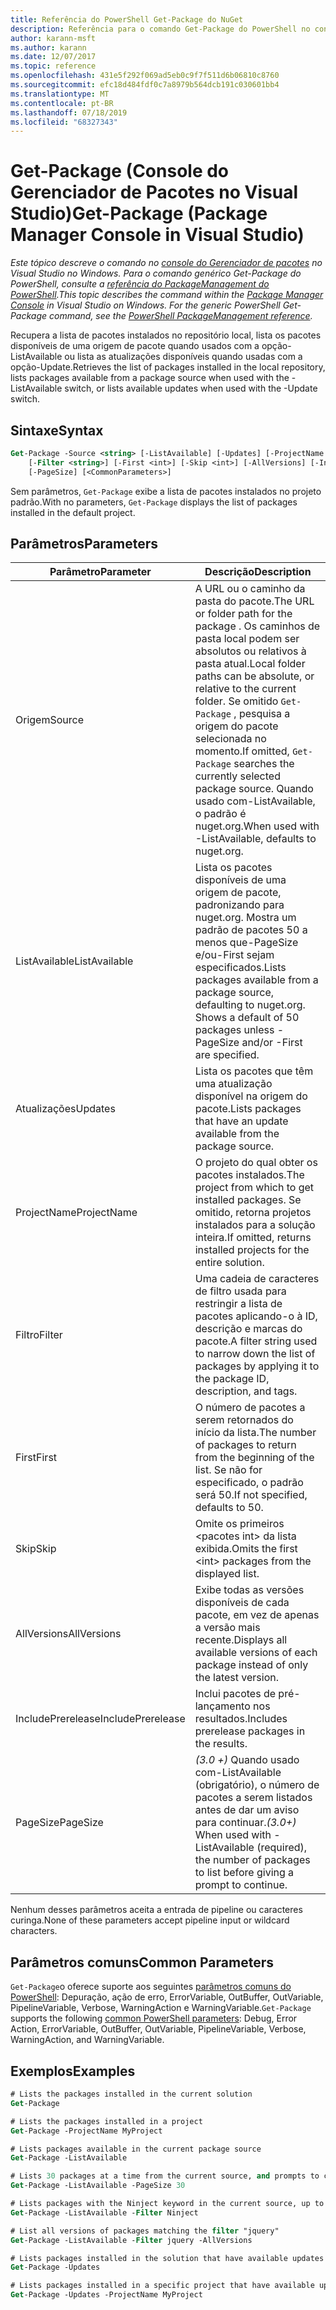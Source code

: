 ```yaml
---
title: Referência do PowerShell Get-Package do NuGet
description: Referência para o comando Get-Package do PowerShell no console do Gerenciador de pacotes NuGet no Visual Studio.
author: karann-msft
ms.author: karann
ms.date: 12/07/2017
ms.topic: reference
ms.openlocfilehash: 431e5f292f069ad5eb0c9f7f511d6b06810c8760
ms.sourcegitcommit: efc18d484fdf0c7a8979b564dcb191c030601bb4
ms.translationtype: MT
ms.contentlocale: pt-BR
ms.lasthandoff: 07/18/2019
ms.locfileid: "68327343"
---
```

# <a name="get-package-package-manager-console-in-visual-studio"></a><span data-ttu-id="4d88b-103">Get-Package (Console do Gerenciador de Pacotes no Visual Studio)</span><span class="sxs-lookup"><span data-stu-id="4d88b-103">Get-Package (Package Manager Console in Visual Studio)</span></span>

<span data-ttu-id="4d88b-104">*Este tópico descreve o comando no [console do Gerenciador de pacotes](../../consume-packages/install-use-packages-powershell.md) no Visual Studio no Windows. Para o comando genérico Get-Package do PowerShell, consulte a [referência do PackageManagement do PowerShell](/powershell/module/packagemanagement/?view=powershell-6).*</span><span class="sxs-lookup"><span data-stu-id="4d88b-104">*This topic describes the command within the [Package Manager Console](../../consume-packages/install-use-packages-powershell.md) in Visual Studio on Windows. For the generic PowerShell Get-Package command, see the [PowerShell PackageManagement reference](/powershell/module/packagemanagement/?view=powershell-6).*</span></span>

<span data-ttu-id="4d88b-105">Recupera a lista de pacotes instalados no repositório local, lista os pacotes disponíveis de uma origem de pacote quando usados com a opção-ListAvailable ou lista as atualizações disponíveis quando usadas com a opção-Update.</span><span class="sxs-lookup"><span data-stu-id="4d88b-105">Retrieves the list of packages installed in the local repository, lists packages available from a package source when used with the -ListAvailable switch, or lists available updates when used with the -Update switch.</span></span>

## <a name="syntax"></a><span data-ttu-id="4d88b-106">Sintaxe</span><span class="sxs-lookup"><span data-stu-id="4d88b-106">Syntax</span></span>

```ps
Get-Package -Source <string> [-ListAvailable] [-Updates] [-ProjectName <string>]
    [-Filter <string>] [-First <int>] [-Skip <int>] [-AllVersions] [-IncludePrerelease]
    [-PageSize] [<CommonParameters>]
```

<span data-ttu-id="4d88b-107">Sem parâmetros, `Get-Package` exibe a lista de pacotes instalados no projeto padrão.</span><span class="sxs-lookup"><span data-stu-id="4d88b-107">With no parameters, `Get-Package` displays the list of packages installed in the default project.</span></span>

## <a name="parameters"></a><span data-ttu-id="4d88b-108">Parâmetros</span><span class="sxs-lookup"><span data-stu-id="4d88b-108">Parameters</span></span>

| <span data-ttu-id="4d88b-109">Parâmetro</span><span class="sxs-lookup"><span data-stu-id="4d88b-109">Parameter</span></span> | <span data-ttu-id="4d88b-110">Descrição</span><span class="sxs-lookup"><span data-stu-id="4d88b-110">Description</span></span> |
| --- | --- |
| <span data-ttu-id="4d88b-111">Origem</span><span class="sxs-lookup"><span data-stu-id="4d88b-111">Source</span></span> | <span data-ttu-id="4d88b-112">A URL ou o caminho da pasta do pacote.</span><span class="sxs-lookup"><span data-stu-id="4d88b-112">The URL or folder path for the package .</span></span> <span data-ttu-id="4d88b-113">Os caminhos de pasta local podem ser absolutos ou relativos à pasta atual.</span><span class="sxs-lookup"><span data-stu-id="4d88b-113">Local folder paths can be absolute, or relative to the current folder.</span></span> <span data-ttu-id="4d88b-114">Se omitido `Get-Package` , pesquisa a origem do pacote selecionada no momento.</span><span class="sxs-lookup"><span data-stu-id="4d88b-114">If omitted, `Get-Package` searches the currently selected package source.</span></span> <span data-ttu-id="4d88b-115">Quando usado com-ListAvailable, o padrão é nuget.org.</span><span class="sxs-lookup"><span data-stu-id="4d88b-115">When used with -ListAvailable, defaults to nuget.org.</span></span> |
| <span data-ttu-id="4d88b-116">ListAvailable</span><span class="sxs-lookup"><span data-stu-id="4d88b-116">ListAvailable</span></span> | <span data-ttu-id="4d88b-117">Lista os pacotes disponíveis de uma origem de pacote, padronizando para nuget.org. Mostra um padrão de pacotes 50 a menos que-PageSize e/ou-First sejam especificados.</span><span class="sxs-lookup"><span data-stu-id="4d88b-117">Lists packages available from a package source, defaulting to nuget.org. Shows a default of 50 packages unless -PageSize and/or -First are specified.</span></span> |
| <span data-ttu-id="4d88b-118">Atualizações</span><span class="sxs-lookup"><span data-stu-id="4d88b-118">Updates</span></span> | <span data-ttu-id="4d88b-119">Lista os pacotes que têm uma atualização disponível na origem do pacote.</span><span class="sxs-lookup"><span data-stu-id="4d88b-119">Lists packages that have an update available from the package source.</span></span> |
| <span data-ttu-id="4d88b-120">ProjectName</span><span class="sxs-lookup"><span data-stu-id="4d88b-120">ProjectName</span></span> | <span data-ttu-id="4d88b-121">O projeto do qual obter os pacotes instalados.</span><span class="sxs-lookup"><span data-stu-id="4d88b-121">The project from which to get installed packages.</span></span> <span data-ttu-id="4d88b-122">Se omitido, retorna projetos instalados para a solução inteira.</span><span class="sxs-lookup"><span data-stu-id="4d88b-122">If omitted, returns installed projects for the entire solution.</span></span> |
| <span data-ttu-id="4d88b-123">Filtro</span><span class="sxs-lookup"><span data-stu-id="4d88b-123">Filter</span></span> | <span data-ttu-id="4d88b-124">Uma cadeia de caracteres de filtro usada para restringir a lista de pacotes aplicando-o à ID, descrição e marcas do pacote.</span><span class="sxs-lookup"><span data-stu-id="4d88b-124">A filter string used to narrow down the list of packages by applying it to the package ID, description, and tags.</span></span> |
| <span data-ttu-id="4d88b-125">First</span><span class="sxs-lookup"><span data-stu-id="4d88b-125">First</span></span> | <span data-ttu-id="4d88b-126">O número de pacotes a serem retornados do início da lista.</span><span class="sxs-lookup"><span data-stu-id="4d88b-126">The number of packages to return from the beginning of the list.</span></span> <span data-ttu-id="4d88b-127">Se não for especificado, o padrão será 50.</span><span class="sxs-lookup"><span data-stu-id="4d88b-127">If not specified, defaults to 50.</span></span> |
| <span data-ttu-id="4d88b-128">Skip</span><span class="sxs-lookup"><span data-stu-id="4d88b-128">Skip</span></span> | <span data-ttu-id="4d88b-129">Omite os primeiros &lt;pacotes int&gt; da lista exibida.</span><span class="sxs-lookup"><span data-stu-id="4d88b-129">Omits the first &lt;int&gt; packages from the displayed list.</span></span>  |
| <span data-ttu-id="4d88b-130">AllVersions</span><span class="sxs-lookup"><span data-stu-id="4d88b-130">AllVersions</span></span> | <span data-ttu-id="4d88b-131">Exibe todas as versões disponíveis de cada pacote, em vez de apenas a versão mais recente.</span><span class="sxs-lookup"><span data-stu-id="4d88b-131">Displays all available versions of each package instead of only the latest version.</span></span> |
| <span data-ttu-id="4d88b-132">IncludePrerelease</span><span class="sxs-lookup"><span data-stu-id="4d88b-132">IncludePrerelease</span></span> | <span data-ttu-id="4d88b-133">Inclui pacotes de pré-lançamento nos resultados.</span><span class="sxs-lookup"><span data-stu-id="4d88b-133">Includes prerelease packages in the results.</span></span> |
| <span data-ttu-id="4d88b-134">PageSize</span><span class="sxs-lookup"><span data-stu-id="4d88b-134">PageSize</span></span> | <span data-ttu-id="4d88b-135">*(3.0 +)* Quando usado com-ListAvailable (obrigatório), o número de pacotes a serem listados antes de dar um aviso para continuar.</span><span class="sxs-lookup"><span data-stu-id="4d88b-135">*(3.0+)* When used with -ListAvailable (required), the number of packages to list before giving a prompt to continue.</span></span> |

<span data-ttu-id="4d88b-136">Nenhum desses parâmetros aceita a entrada de pipeline ou caracteres curinga.</span><span class="sxs-lookup"><span data-stu-id="4d88b-136">None of these parameters accept pipeline input or wildcard characters.</span></span>

## <a name="common-parameters"></a><span data-ttu-id="4d88b-137">Parâmetros comuns</span><span class="sxs-lookup"><span data-stu-id="4d88b-137">Common Parameters</span></span>

<span data-ttu-id="4d88b-138">`Get-Package`o oferece suporte aos seguintes [parâmetros comuns do PowerShell](http://go.microsoft.com/fwlink/?LinkID=113216): Depuração, ação de erro, ErrorVariable, OutBuffer, OutVariable, PipelineVariable, Verbose, WarningAction e WarningVariable.</span><span class="sxs-lookup"><span data-stu-id="4d88b-138">`Get-Package` supports the following [common PowerShell parameters](http://go.microsoft.com/fwlink/?LinkID=113216): Debug, Error Action, ErrorVariable, OutBuffer, OutVariable, PipelineVariable, Verbose, WarningAction, and WarningVariable.</span></span>

## <a name="examples"></a><span data-ttu-id="4d88b-139">Exemplos</span><span class="sxs-lookup"><span data-stu-id="4d88b-139">Examples</span></span>

```ps
# Lists the packages installed in the current solution
Get-Package

# Lists the packages installed in a project
Get-Package -ProjectName MyProject

# Lists packages available in the current package source
Get-Package -ListAvailable

# Lists 30 packages at a time from the current source, and prompts to continue if more are available
Get-Package -ListAvailable -PageSize 30

# Lists packages with the Ninject keyword in the current source, up to 50
Get-Package -ListAvailable -Filter Ninject

# List all versions of packages matching the filter "jquery"
Get-Package -ListAvailable -Filter jquery -AllVersions

# Lists packages installed in the solution that have available updates
Get-Package -Updates

# Lists packages installed in a specific project that have available updates
Get-Package -Updates -ProjectName MyProject
```
